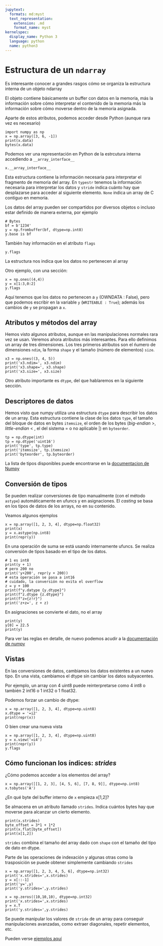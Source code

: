 ```yaml
---
jupytext:
  formats: md:myst
  text_representation:
    extension: .md
    format_name: myst
kernelspec:
  display_name: Python 3
  language: python
  name: python3
---
```



# Estructura de un `ndarray`

Es interesante conocer a grandes rasgos cómo se organiza la estructura interna de un objeto ndarray

El objeto contiene básicamente un buffer con datos en la memoria, más la información
sobre cómo interpretar el contenido de la memoria más la información sobre cómo moverse dentro de la 
memoria asignada.

Aparte de estos atributos, podemos acceder desde Python (aunque rara vez es necesario)

```{code-cell} ipython3
import numpy as np
x = np.array([3, 6, -1])
print(x.data)
bytes(x.data)
```

Podemos ver una representación en Python de la estrcutura interna accediendo a `__array_interface__`


```{code-cell} ipython3
x.__array_interface__
```

Esta estructura contiene la información necesaria para interpretar el fragmento de memoria
del array. En `typestr` tenemos la información necesaria para interpretar los datos
y `stride` indica cuánto hay que desplazarse para acceder al siguiente elemento. `None`
indica un array de C contiguo en memoria.

Los datos del array pueden ser compartidos por diversos objetos o incluso estar definido
de manera externa, por ejemplo

```{code-cell} ipython3
# Bytes
bf = b'1234'
y = np.frombuffer(bf, dtype=np.int8)
y.base is bf
```

También hay información en el atributo `flags`


```{code-cell} ipython3
y.flags
```

La estructura nos indica que los datos no pertenecen al array

Otro ejemplo, con una sección:
```{code-cell} ipython3
x = np.ones((4,4))
y = x[1:3,0:2]
y.flags
```
Aquí tenemos que los datos no pertenecen a `y` (OWNDATA : False), 
pero que podemos 
escribir en la variable `y` (`WRITEABLE : True`); además 
 los cambios de `y` se propagan a `x`.

## Atributos y métodos del array

Hemos visto algunos atributos, aunque en las manipulaciones normales rara
vez se usan. Veremos ahora atributos más interesantes. Para ello definimos
un array de tres dimensiones. Los tres primeros atributos son el ńumero
de dimensiones `ndim`, la forma `shape` y el tamaño (número de elementos) `size`.

```{code-cell} ipython3
x3 = np.ones((3, 4, 5))
print('x3.ndim=', x3.ndim)
print('x3.shape=', x3.shape)
print('x3.size=', x3.size)
```

Otro atributo importante es `dtype`, del que hablaremos en la siguiente sección.

## Descriptores de datos

Hemos visto que numpy utiliza una estructura `dtype`
para describir los datos de un array. Esta estructura contiene
la clase de los datos `type`, el tamaño del bloque de datos en 
bytes `itemsize`, el orden de los bytes (*big-endian* >, *little-endian* <
, el del sistema = o no aplicable |) en `byteorder`.


```{code-cell} ipython3
tp = np.dtype(int)
tp = np.dtype('uint16')
print('type', tp.type)
print('itemsize', tp.itemsize)
print('byteorder', tp.byteorder)
```

La lista de tipos disponibles puede encontrarse en la 
[documentacion de Numpy](https://numpy.org/doc/stable/reference/arrays.dtypes.html)

## Conversión de tipos

Se pueden realizar conversiones de tipo manualmente (con el método `astype`)
automáticamente en ufuncs y en asignaciones. El *casting* se basa en los tipos
de datos de los arrays, no en su contenido. 

Veamos algunos ejemplos


```{code-cell} ipython3
x = np.array([1, 2, 3, 4], dtype=np.float32)
print(x)
y = x.astype(np.int8)
print(repr(y))
```

En una operación de suma se está usando internamente ufuncs.
Se realiza conversión de tipos basado en el tipo de los datos.


```{code-cell} ipython3
# 1 es int8
print(y + 1)
# pero 200 no
print('y+200', repr(y + 200))
# esta operación se pasa a int16
# cuidado, la conversión no evita el overflow
z = y + 100
print(f"y.datype {y.dtype}")
print(f"z.dtype {z.dtype}")
print(f"z={z!r}")
print('z+z=', z + z)
```
En asignaciones se convierte el dato, no el array
```{code-cell} ipython3
print(y)
y[0] = 22.5
print(y)
```

Para ver las reglas en detalle, de nuevo podemos acudir a la 
[documentación de numpy](https://numpy.org/doc/stable/reference/ufuncs.html#casting-rules)

## Vistas

En las conversiones de datos, cambiamos los datos existentes a un nuevo
tipo. En una vista, cambiamos el dtype sin cambiar los datos subyacentes.

Por ejemplo, un array con 4 uint8 puede reinterpretarse como 4 int8
o también 2 int16 o 1 int32 o 1 float32.

Podemos forzar un cambio de dtype:

```{code-cell} ipython3
x = np.array([1, 2, 3, 4], dtype=np.uint8)
x.dtype = '=i2'
print(repr(x))
```

O bien crear una nueva vista
```{code-cell} ipython3
x = np.array([1, 2, 3, 4], dtype=np.uint8)
y = x.view('=i4')
print(repr(y))
y.flags
```

## Cómo funcionan los índices: *strides*

¿Cómo podemos acceder a los elementos del array?
```{code-cell} ipython3
x = np.array([[1, 2, 3], [4, 5, 6], [7, 8, 9]], dtype=np.int8)
x.tobytes('A')
```

¿En qué byte del buffer interno de `x` empieza x[1,2]?

Se almacena en un atributo llamado `strides`. Indica
cuántos bytes hay que moverse para alcanzar un cierto elemento.
```{code-cell} ipython3
print(x.strides)
byte_offset = 3*1 + 1*2
print(x.flat[byte_offset])
print(x[1,2])
```

`strides` combina el tamaño del array dado con `shape` con el tamaño 
del tipo de dato en dtype.

Parte de las operaciones de indexación y algunas otras como la trasposición
se puede obtener simplemente cambiando `strides`
```{code-cell} ipython3
x = np.array([1, 2, 3, 4, 5, 6], dtype=np.int32)
print('x.strides=',x.strides)
y = x[::-1]
print('y=',y)
print('y.strides=',y.strides)
```

```{code-cell} ipython3
x = np.zeros((10,10,10), dtype=np.int32)
print('x.strides=',x.strides)
y = x.T
print('y.strides=',y.strides)
```

Se puede manipular los valores de `stride` de un array para conseguir
manipulaciones avanzadas, como extraer diagonales, repetir elementos, etc.

Pueden verse [ejemplos aquí](https://towardsdatascience.com/advanced-numpy-master-stride-tricks-with-25-illustrated-exercises-923a9393ab20)


